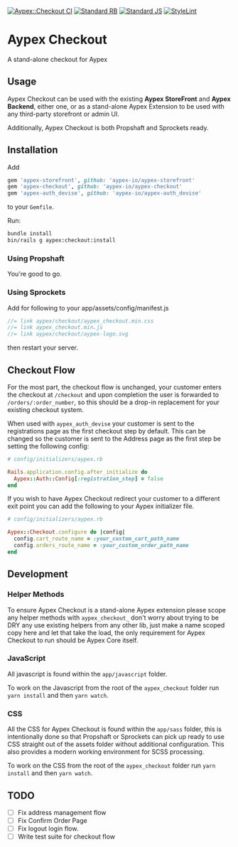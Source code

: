 [![Aypex::Checkout CI](https://github.com/aypex-io/aypex-checkout/actions/workflows/ci.yml/badge.svg)](https://github.com/aypex-io/aypex-checkout/actions/workflows/ci.yml)
[![Standard RB](https://github.com/aypex-io/aypex-checkout/actions/workflows/standardrb.yml/badge.svg)](https://github.com/aypex-io/aypex-checkout/actions/workflows/standardrb.yml)
[![Standard JS](https://github.com/aypex-io/aypex-checkout/actions/workflows/standardjs.yml/badge.svg)](https://github.com/aypex-io/aypex-checkout/actions/workflows/standardjs.yml)
[![StyleLint](https://github.com/aypex-io/aypex-checkout/actions/workflows/stylelint.yml/badge.svg)](https://github.com/aypex-io/aypex-checkout/actions/workflows/stylelint.yml)

# Aypex Checkout

A stand-alone checkout for Aypex

## Usage

Aypex Checkout can be used with the existing **Aypex StoreFront** and **Aypex Backend**, either one, or as a stand-alone Aypex Extension to be used with
any third-party storefront or admin UI.

Additionally, Aypex Checkout is both Propshaft and Sprockets ready.


## Installation

Add
```ruby
gem 'aypex-storefront', github: 'aypex-io/aypex-storefront'
gem 'aypex-checkout', github: 'aypex-io/aypex-checkout'
gem 'aypex-auth_devise', github: 'aypex-io/aypex-auth_devise'
```
to your `Gemfile`.

Run:

```bash
bundle install
bin/rails g aypex:checkout:install
```

### Using Propshaft

You're good to go.

### Using Sprockets

Add for following to your app/assets/config/manifest.js
```js
//= link aypex/checkout/aypex_checkout.min.css
//= link aypex_checkout.min.js
//= link aypex/checkout/aypex-logo.svg
```
then restart your server.


## Checkout Flow

For the most part, the checkout flow is unchanged, your customer enters the checkout at `/checkout`
and upon completion the user is forwarded to `/orders/:order_number`, so this should be a drop-in replacement for
your existing checkout system.

When used with `aypex_auth_devise` your customer is sent to the registrations page as the first checkout step by default.
This can be changed so the customer is sent to the Address page as the first step be setting the following config:

```ruby
# config/initializers/aypex.rb

Rails.application.config.after_initialize do
  Aypex::Auth::Config[:registration_step] = false
end
```

If you wish to have Aypex Checkout redirect your customer to a different exit point you can add the following to your Aypex initializer file.
```ruby
# config/initializers/aypex.rb

Aypex::Checkout.configure do |config|
  config.cart_route_name = :your_custom_cart_path_name
  config.orders_route_name = :your_custom_order_path_name
end
```

## Development

### Helper Methods
To ensure Aypex Checkout is a stand-alone Aypex extension please scope any helper methods with `aypex_checkout_`
don't worry about trying to be DRY any use existing helpers from any other lib, just make a name scoped copy here and
let that take the load, the only requirement for Aypex Checkout to run should be Aypex Core itself.

### JavaScript
All javascript is found within the `app/javascript` folder.

To work on the Javascript from the root of the `aypex_checkout` folder run `yarn install` and then `yarn watch`.

### CSS
All the CSS for Aypex Checkout is found within the `app/sass` folder, this is intentionally done
so that Propshaft or Sprockets can pick up ready to use CSS straight out of the assets folder without additional configuration.
This also provides a modern working environment for SCSS processing.

To work on the CSS from the root of the `aypex_checkout` folder run `yarn install` and then `yarn watch`.

## TODO

- [ ] Fix address management flow
- [ ] Fix Confirm Order Page
- [ ] Fix logout login flow.
- [ ] Write test suite for checkout flow
